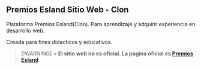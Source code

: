 ## Premios Esland Sitio Web - Clon

Plataforma Premios Esland(Clon). Para aprendizaje y adquirir experiencia en desarrollo web.

Creada para fines didacticos y educativos.

> [!WARNING] >
> **El sitio web no es oficial. La pagina oficial es [Premios Esland](https://premiosesland.com/)**

